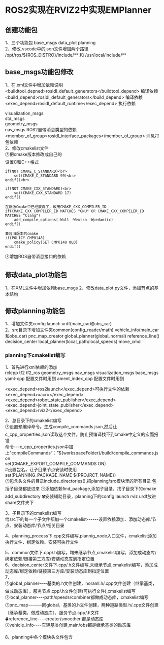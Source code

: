 # ROS2实现在RVIZ2中实现EMPlanner<br>
## 创建功能包<br>
1、三个功能包 base_msgs data_plot planning<br>
2、修改.vscode中的json文件增加两个路径 /opt/ros/${ROS_DISTRO}/include/** 和 /usr/local/include/**


## base_msgs功能包修改


1、在.xml文件中增加依赖说明<br>
  <buildtool_depned>rosidl_default_generators</buildtool_depend> 编译依赖<br>
  <build_depend>rosidl_default_generators</build_depend> 编译依赖<br>
  <exec_depend>rosidl_default_runtime</exec_depend> 执行依赖<br>

  <depend>visualization_msgs</depend> <br>
  <depend>std_msgs</depend> <br>
  <depend>geometry_msgs</depend> <br>
  <depend>nav_msgs</depend> ROS2自带消息类型的依赖<br>
  <member_of_group>rosidl_interface_packages</member_of_group> 消息打包依赖<br>
2、修改cmakelist文件<br>
🕐把cmake版本修改成自己的<br>
    设置C和C++格式<br>

    if(NOT CMAKE_C_STANDARD)<br>  
        set(CMAKE_C_STANDARD 99)<br>  
    endif()<br>

    if(NOT CMAKE_CXX_STANDARD)<br>  
        set(CMAKE_CXX_STANDARD 17)  
    endif()  

    在新版Cmake中已经废弃了，改用CMAKE_CXX_COMPILER_ID  
    if(CMAKE_CXX_COMPILER_ID MATCHES "GNU" OR CMAKE_CXX_COMPILER_ID MATCHES "Clang")  
        add_compile_options(-Wall -Wextra -Wpedantic)  
    endif()  

    兼容旧版本的cmake  
    if(POLICY_CMP0148)  
        cmake_policy(SET CMP0148 OLD)  
    endif()  
🕑增加ROS自带消息接口的依赖<br>


## 修改data_plot功能包  
1、在XML文件中增加依赖base_msgs
2、修改data_plot.py文件，添加节点的基本结构


## 修改planning功能包<br>
1、增加文件夹config launch urdf(main_car和obs_car)<br>
2、src目录下增加文件夹common(config_reader/math) vehicle_info(main_car和obs_car)<bar>
pnc_map_creator global_planner(global_normal) reference_line() decision_center local_planner(local_path/local_speeds) move_cmd<br>
### planning下cmakelist编写<br>
1、首先进行xml依赖的添加<br>
<depend>rclcpp</depend>
  <depend>tf2</depend>
  <depend>tf2_ros</depend>
  <depend>geometry_msgs</depend>
  <depend>nav_msgs</depend>
  <depend>visualization_msgs</depend>
  <depend>base_msgs</depend>
  <depend>yaml-cpp</depend> 配置文件时用到
  <depend>ament_index_cpp</depend> 配置文件时用到

  <exec_depend>ros2launch</exec_depend>可执行文件的依赖
  <exec_depend>xacro</exec_depend>
  <exec_depend>robot_state_publisher</exec_depend>
  <exec_depend>joint_state_publisher</exec_depend>
  <exec_depend>rviz2</exec_depend>

2、总目录下的cmakelist编写<br>
🕐设置预编译命令，生成compile_commands.json,然后让c_cpp_properties.json读取这个文件，防止预编译找不到cmake中定义的宏而报错<br>
命令---c_cpp_properties.json中加上"compileCommands“：”${workspaceFolder}/build/compile_commands.json<br>
set(CMAKE_EXPORT_COMPILE_COMMANDS ON)<br>
#设置包名，让子目录节点安装时使用<br>
set(PLANNING_PACKAGE_NAME ${PROJRCT_NAME})<br>
🕑包含头文件的目录include_directories(),把planning/src模块里的所有目录 包括子目录都放进来
🕒添加依赖find_package,添加子目录，找子目录下的cmake add_subdirectory
🍀安装辅助目录，planning下的config launch rviz urdf放进share文件夹下

3、子目录下的cmakelist编写<br>
给src下的每一个子文件都加一个cmakelist------设置依赖添加、添加动态库/节点、安装动态库/节点/相关目录<br>

4、planning_process下.cpp文件编写,plannig_node入口文件，cmakelist添加执行文件、绑定依赖、安装可执行文件

5、common文件下.cpp/.h编写，均未继承节点,cmakelist编写，添加成动态库/绑定依赖/链接第三方库/安装动态库到指定位置<br>
6、decision_center文件下.cpp/.h文件编写,未继承节点,cmakelist编写，添加成动态库/绑定依赖/链接第三方库/安装动态库到指定位置<br>
7、<br>
🕐global_planner----基类的.h文件创建，noraml.h/.cpp文件创建（继承基类，做成动态库），服务节点.cpp/.h文件创建(可执行文件),cmakelist编写<br>
🕑local_planner----path/speeds/combiner都做成动态库，cmakelist编写<br>
🕒pnc_map-------同global，基类的.h文件创建，两种道路类型.h/.cpp文件创建（继承基类，做成动态库），服务节点.cpp/.h文件<br>
🍀reference_line----creater/smoother 都是动态库<br>
🕔vehicle_info----车辆基类创建,main/obs都是继承基类的动态库<br>

8、planning中各个模块头文件包含